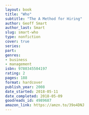 ```yaml
---
layout: book
title: "Who"
subtitle: "The A Method for Hiring"
author: Geoff Smart
author_last: Smart
slug: smart-who
type: nonfiction
cover: true
series: 
part: 
genres:
- business
- management
isbn: 9780345504197
rating: 2
pages: 188
format: hardcover
publish_year: 2008
date_started: 2018-05-11
date_completed: 2018-05-09
goodreads_id: 4989687
amazon_link: https://amzn.to/39o4DNJ
---
```

